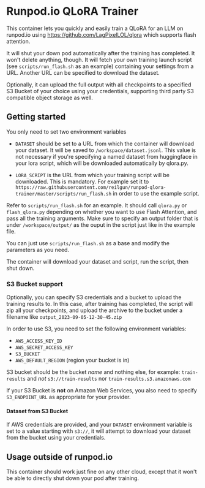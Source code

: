 # Runpod.io QLoRA Trainer
This container lets you quickly and easily train a QLoRA for an LLM on runpod.io using https://github.com/LagPixelLOL/qlora which supports flash attention.

It will shut your down pod automatically after the training has completed. It won't delete anything, though.
It will fetch your own training launch script (see `scripts/run_flash.sh` as an example) containing your settings from a URL. Another URL can be specified to download the dataset.

Optionally, it can upload the full output with all checkpoints to a specified S3 Bucket of your choice using your credentials, supporting third party S3 compatible object storage as well.

## Getting started
You only need to set two environment variables

- `DATASET` should be set to a URL from which the container will download your dataset. It will be saved to `/workspace/dataset.jsonl`. This value is not necessary if you're specifying a named dataset from huggingface in your lora script, which will be downloaded automatically by qlora.py.

- `LORA_SCRIPT` is the URL from which your training script will be downloaded. This is mandatory. For example set it to `https://raw.githubusercontent.com/reilgun/runpod-qlora-trainer/master/scripts/run_flash.sh` in order to use the example script.

Refer to `scripts/run_flash.sh` for an example. It should call `qlora.py` or `flash_qlora.py` depending on whether you want to use Flash Attention, and pass all the training arguments. Make sure to specify an output folder that is under `/workspace/output/` as the ouput in the script just like in the example file.

You can just use `scripts/run_flash.sh` as a base and modify the parameters as you need.

The container will download your dataset and script, run the script, then shut down.

### S3 Bucket support
Optionally, you can specify S3 credentials and a bucket to upload the training results to. In this case, after training has completed, the script will zip all your checkpoints, and upload the archive to the bucket under a filename like `output_2023-09-05-12-30-45.zip`

In order to use S3, you need to set the following environment variables:

- `AWS_ACCESS_KEY_ID`
- `AWS_SECRET_ACCESS_KEY`
- `S3_BUCKET`
- `AWS_DEFAULT_REGION` (region your bucket is in)

S3 bucket should be the bucket *name* and nothing else, for example: `train-results` and *not* `s3://train-results` nor `train-results.s3.amazonaws.com`

If your S3 Bucket is **not** on Amazon Web Services, you also need to specify `S3_ENDPOINT_URL` as appropriate for your provider.

#### Dataset from S3 Bucket
If AWS credentials are provided, and your `DATASET` environment variable is set to a value starting with `s3://`, it will attempt to download your dataset from the bucket using your credentials.

## Usage outside of runpod.io
This container should work just fine on any other cloud, except that it won't be able to directly shut down your pod after training.